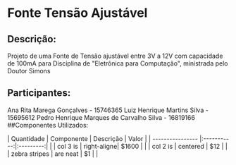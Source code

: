 # Fonte Tensão Ajustável
## Descrição:
Projeto de uma Fonte de Tensão ajustável entre 3V a 12V com capacidade de 100mA para Disciplina de "Eletrônica para Computação", ministrada pelo Doutor Simons
## Participantes:
Ana Rita Marega Gonçalves - 15746365
Luiz Henrique Martins Silva - 15695612
Pedro Henrique Marques de Carvalho Silva - 16819166
##Componentes Utilizados:

| Quantidade       | Componente  | Descrição | Valor |
| ---------------- |:-----------:|:---------:|       |
| col 3 is         | right-aligne| $1600     |       |
| col 2 is         | centered    |   $12     |       |
| zebra stripes    | are neat    |    $1     |       |




